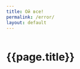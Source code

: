 ```yaml
---
title: Ой все!
permalink: /error/
layout: default
---
```


<div class="block-1">
<div class="container ">
<div class="row">
<div class="twelve columns">
<h1 class="describe-title">{{page.title}}</h1>
</div>
</div>
</div>
</div>